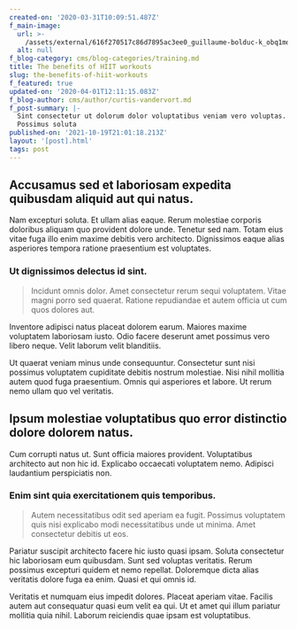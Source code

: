 ```yaml
---
created-on: '2020-03-31T10:09:51.487Z'
f_main-image:
  url: >-
    /assets/external/616f270517c86d7895ac3ee0_guillaume-bolduc-k_obq1mdzy4-unsplash.jpg
  alt: null
f_blog-category: cms/blog-categories/training.md
title: The benefits of HIIT workouts
slug: the-benefits-of-hiit-workouts
f_featured: true
updated-on: '2020-04-01T12:11:15.083Z'
f_blog-author: cms/author/curtis-vandervort.md
f_post-summary: |-
  Sint consectetur ut dolorum dolor voluptatibus veniam vero voluptas.
  Possimus soluta
published-on: '2021-10-19T21:01:18.213Z'
layout: '[post].html'
tags: post
---
```


Accusamus sed et laboriosam expedita quibusdam aliquid aut qui natus.
---------------------------------------------------------------------

Nam excepturi soluta. Et ullam alias eaque. Rerum molestiae corporis doloribus aliquam quo provident dolore unde. Tenetur sed nam. Totam eius vitae fuga illo enim maxime debitis vero architecto. Dignissimos eaque alias asperiores tempora ratione praesentium est voluptates.

### Ut dignissimos delectus id sint.

> Incidunt omnis dolor. Amet consectetur rerum sequi voluptatem. Vitae magni porro sed quaerat. Ratione repudiandae et autem officia ut cum quos dolores aut.

Inventore adipisci natus placeat dolorem earum. Maiores maxime voluptatem laboriosam iusto. Odio facere deserunt amet possimus vero libero neque. Velit laborum velit blanditiis.

Ut quaerat veniam minus unde consequuntur. Consectetur sunt nisi possimus voluptatem cupiditate debitis nostrum molestiae. Nisi nihil mollitia autem quod fuga praesentium. Omnis qui asperiores et labore. Ut rerum nemo ullam quo vel veritatis.

Ipsum molestiae voluptatibus quo error distinctio dolore dolorem natus.
-----------------------------------------------------------------------

Cum corrupti natus ut. Sunt officia maiores provident. Voluptatibus architecto aut non hic id. Explicabo occaecati voluptatem nemo. Adipisci laudantium perspiciatis non.

### Enim sint quia exercitationem quis temporibus.

> Autem necessitatibus odit sed aperiam ea fugit. Possimus voluptatem quis nisi explicabo modi necessitatibus unde ut minima. Amet consectetur debitis ut eos.

Pariatur suscipit architecto facere hic iusto quasi ipsam. Soluta consectetur hic laboriosam eum quibusdam. Sunt sed voluptas veritatis. Rerum possimus excepturi quidem et nemo repellat. Doloremque dicta alias veritatis dolore fuga ea enim. Quasi et qui omnis id.

Veritatis et numquam eius impedit dolores. Placeat aperiam vitae. Facilis autem aut consequatur quasi eum velit ea qui. Ut et amet qui illum pariatur mollitia quia nihil. Laborum reiciendis quae ipsam est voluptatibus.
